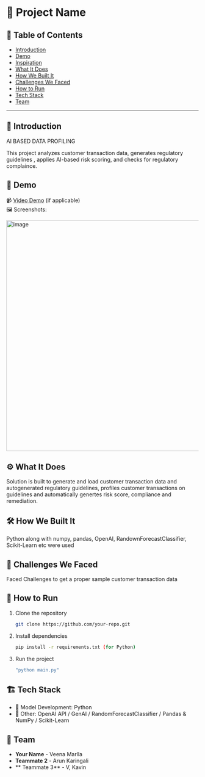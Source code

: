 # 🚀 Project Name

## 📌 Table of Contents
- [Introduction](#introduction)
- [Demo](#demo)
- [Inspiration](#inspiration)
- [What It Does](#what-it-does)
- [How We Built It](#how-we-built-it)
- [Challenges We Faced](#challenges-we-faced)
- [How to Run](#how-to-run)
- [Tech Stack](#tech-stack)
- [Team](#team)

---

## 🎯 Introduction
AI BASED DATA PROFILING

This project analyzes customer transaction data, generates regulatory guidelines , applies AI-based risk scoring, and checks for regulatory complaince.

## 🎥 Demo

📹 [Video Demo](#) (if applicable)  
🖼️ Screenshots:

<img width="605" alt="image" src="https://github.com/user-attachments/assets/c74c4471-99bd-4f47-bc9e-e530e22278b1" />



## ⚙️ What It Does
Solution is built to  generate and load customer transaction data and autogenerated regulatory guidelines, profiles customer transactions on guidelines and automatically genertes risk score, compliance and remediation.

## 🛠️ How We Built It
Python along with numpy, pandas, OpenAI, RandownForecastClassifier, Scikit-Learn etc were used

## 🚧 Challenges We Faced
Faced Challenges to get a proper sample customer transaction data

## 🏃 How to Run
1. Clone the repository  
   ```sh
   git clone https://github.com/your-repo.git
   ```
2. Install dependencies  
   ```sh
   pip install -r requirements.txt (for Python)
   ```
3. Run the project  
   ```sh
   "python main.py"
   ```

## 🏗️ Tech Stack
- 🔹 Model Development: Python
- 🔹 Other: OpenAI API / GenAI / RandomForecastClassifier / Pandas & NumPy / Scikit-Learn

## 👥 Team
- **Your Name** - Veena Marlla
- **Teammate 2** - Arun Karingali
- ** Teammate 3** - V, Kavin
